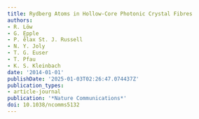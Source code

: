 ```yaml
---
title: Rydberg Atoms in Hollow-Core Photonic Crystal Fibres
authors:
- R. Löw
- G. Epple
- P. e̊lax St. J. Russell
- N. Y. Joly
- T. G. Euser
- T. Pfau
- K. S. Kleinbach
date: '2014-01-01'
publishDate: '2025-01-03T02:26:47.074437Z'
publication_types:
- article-journal
publication: '*Nature Communications*'
doi: 10.1038/ncomms5132
---
```

